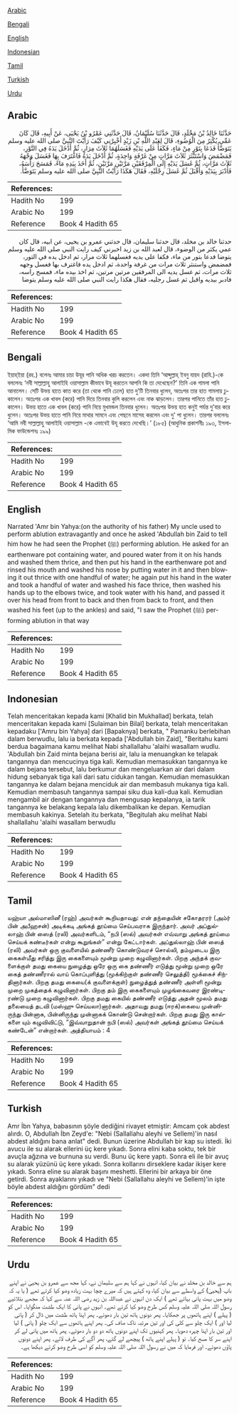 [Arabic](#arabic)

[Bengali](#bengali)

[English](#english)

[Indonesian](#indonesian)

[Tamil](#tamil)

[Turkish](#turkish)

[Urdu](#urdu)

## Arabic


<div dir="rtl" lang="ar" style={{fontSize:'larger',backgroundColor:'#f8f9fa',padding:20}}>
حَدَّثَنَا خَالِدُ بْنُ مَخْلَدٍ، قَالَ حَدَّثَنَا سُلَيْمَانُ، قَالَ حَدَّثَنِي عَمْرُو بْنُ يَحْيَى، عَنْ أَبِيهِ، قَالَ كَانَ عَمِّي يُكْثِرُ مِنَ الْوُضُوءِ، قَالَ لِعَبْدِ اللَّهِ بْنِ زَيْدٍ أَخْبِرْنِي كَيْفَ رَأَيْتَ النَّبِيَّ صلى الله عليه وسلم يَتَوَضَّأُ فَدَعَا بِتَوْرٍ مِنْ مَاءٍ، فَكَفَأَ عَلَى يَدَيْهِ فَغَسَلَهُمَا ثَلاَثَ مِرَارٍ، ثُمَّ أَدْخَلَ يَدَهُ فِي التَّوْرِ، فَمَضْمَضَ وَاسْتَنْثَرَ ثَلاَثَ مَرَّاتٍ مِنْ غَرْفَةٍ وَاحِدَةٍ، ثُمَّ أَدْخَلَ يَدَهُ فَاغْتَرَفَ بِهَا فَغَسَلَ وَجْهَهُ ثَلاَثَ مَرَّاتٍ، ثُمَّ غَسَلَ يَدَيْهِ إِلَى الْمِرْفَقَيْنِ مَرَّتَيْنِ مَرَّتَيْنِ، ثُمَّ أَخَذَ بِيَدِهِ مَاءً، فَمَسَحَ رَأْسَهُ، فَأَدْبَرَ بِيَدَيْهِ وَأَقْبَلَ ثُمَّ غَسَلَ رِجْلَيْهِ، فَقَالَ هَكَذَا رَأَيْتُ النَّبِيَّ صلى الله عليه وسلم يَتَوَضَّأُ‏.‏
</div>
<div style={{backgroundColor:'#f8f9fa',padding:20, marginBottom: 10}}><table> <thead> <tr> <th>References:</th> <th></th> </tr> </thead> <tbody><tr><td>Hadith No</td><td>199</td></tr><tr><td>Arabic No</td><td>199</td></tr><tr><td>Reference</td><td>Book 4 Hadith 65</td></tr></tbody></table></div>


<div dir="rtl" lang="ar" style={{fontSize:'larger',backgroundColor:'#f8f9fa',padding:20}}>
حدثنا خالد بن مخلد، قال حدثنا سليمان، قال حدثني عمرو بن يحيى، عن ابيه، قال كان عمي يكثر من الوضوء، قال لعبد الله بن زيد اخبرني كيف رايت النبي صلى الله عليه وسلم يتوضا فدعا بتور من ماء، فكفا على يديه فغسلهما ثلاث مرار، ثم ادخل يده في التور، فمضمض واستنثر ثلاث مرات من غرفة واحدة، ثم ادخل يده فاغترف بها فغسل وجهه ثلاث مرات، ثم غسل يديه الى المرفقين مرتين مرتين، ثم اخذ بيده ماء، فمسح راسه، فادبر بيديه واقبل ثم غسل رجليه، فقال هكذا رايت النبي صلى الله عليه وسلم يتوضا
</div>
<div style={{backgroundColor:'#f8f9fa',padding:20, marginBottom: 10}}><table> <thead> <tr> <th>References:</th> <th></th> </tr> </thead> <tbody><tr><td>Hadith No</td><td>199</td></tr><tr><td>Arabic No</td><td>199</td></tr><tr><td>Reference</td><td>Book 4 Hadith 65</td></tr></tbody></table></div>

## Bengali


<div dir="ltr" lang="bn" style={{fontSize:'larger',backgroundColor:'#f8f9fa',padding:20}}>
ইয়াহ্ইয়া (রহ.) বলেনঃ আমার চাচা উযূর পানি অধিক খরচ করতেন। একদা তিনি ‘আব্দুল্লাহ্ ইবনু যায়দ (রাযি.)-কে বললেনঃ ‘নবী সাল্লাল্লাহু আলাইহি ওয়াসাল্লাম কীভাবে উযূ করতেন আপনি কি তা দেখেছেন?’ তিনি এক গামলা পানি আনালেন। সেটি উভয় হাতে কাত করে (তা থেকে পানি ঢেলে) হাত দু’টি তিনবার ধুলেন, অতঃপর তার হাত গামলায় ঢুকালেন। অতঃপর এক খাবল (করে) পানি দিয়ে তিনবার কুলি করলেন এবং নাক ঝাড়লেন। তারপর পানিতে তাঁর হাত ঢুকালেন। উভয় হাতে এক খাবল (করে) পানি নিয়ে মুখমন্ডল তিনবার ধুলেন। অতঃপর উভয় হাত কনুই পর্যন্ত দু’বার করে ধুলেন। অতঃপর উভয় হাতে পানি নিয়ে মাথার সামনে এবং পেছনে মাসেহ করলেন এবং দু’ পা ধুলেন। তারপর বললেনঃ ‘আমি নবী সাল্লাল্লাহু আলাইহি ওয়াসাল্লাম -কে এভাবেই উযূ করতে দেখেছি।’ (১৮৫) (আধুনিক প্রকাশনীঃ ১৯৩, ইসলামিক ফাউন্ডেশনঃ ১৯৯)
</div>
<div style={{backgroundColor:'#f8f9fa',padding:20, marginBottom: 10}}><table> <thead> <tr> <th>References:</th> <th></th> </tr> </thead> <tbody><tr><td>Hadith No</td><td>199</td></tr><tr><td>Arabic No</td><td>199</td></tr><tr><td>Reference</td><td>Book 4 Hadith 65</td></tr></tbody></table></div>

## English


<div dir="ltr" lang="en" style={{fontSize:'larger',backgroundColor:'#f8f9fa',padding:20}}>
Narrated 'Amr bin Yahya:(on the authority of his father) My uncle used to perform ablution extravagantly and once he asked 'Abdullah bin Zaid to tell him how he had seen the Prophet (ﷺ) performing ablution. He asked for an earthenware pot containing water, and poured water from it on his hands and washed them thrice, and then put his hand in the earthenware pot and rinsed his mouth and washed his nose by putting water in it and then blowing it out thrice with one handful of water; he again put his hand in the water and took a handful of water and washed his face thrice, then washed his hands up to the elbows twice, and took water with his hand, and passed it over his head from front to back and then from back to front, and then washed his feet (up to the ankles) and said, "I saw the Prophet (ﷺ) performing ablution in that way
</div>
<div style={{backgroundColor:'#f8f9fa',padding:20, marginBottom: 10}}><table> <thead> <tr> <th>References:</th> <th></th> </tr> </thead> <tbody><tr><td>Hadith No</td><td>199</td></tr><tr><td>Arabic No</td><td>199</td></tr><tr><td>Reference</td><td>Book 4 Hadith 65</td></tr></tbody></table></div>

## Indonesian


<div dir="ltr" lang="id" style={{fontSize:'larger',backgroundColor:'#f8f9fa',padding:20}}>
Telah menceritakan kepada kami [Khalid bin Mukhallad] berkata, telah menceritakan kepada kami [Sulaiman bin Bilal] berkata, telah menceritakan kepadaku ['Amru bin Yahya] dari [Bapaknya] berkata, " Pamanku berlebihan dalam berwudlu, lalu ia berkata kepada ['Abdullah bin Zaid], "Beritahu kami berdua bagaimana kamu melihat Nabi shallallahu 'alaihi wasallam wudlu. 'Abdullah bin Zaid minta bejana berisi air, lalu ia menuangkan ke telapak tangannya dan mencucinya tiga kali. Kemudian memasukkan tangannya ke dalam bejana tersebut, lalu berkumur dan mengeluarkan air dari dalam hidung sebanyak tiga kali dari satu cidukan tangan. Kemudian memasukkan tangannya ke dalam bejana menciduk air dan membasuh mukanya tiga kali. Kemudian membasuh tangannya sampai siku dua kali-dua kali. Kemudian mengambil air dengan tangannya dan mengusap kepalanya, ia tarik tangannya ke belakang kepala lalu dikembalikan ke depan. Kemudian membasuh kakinya. Setelah itu berkata, "Begitulah aku melihat Nabi shallallahu 'alaihi wasallam berwudlu
</div>
<div style={{backgroundColor:'#f8f9fa',padding:20, marginBottom: 10}}><table> <thead> <tr> <th>References:</th> <th></th> </tr> </thead> <tbody><tr><td>Hadith No</td><td>199</td></tr><tr><td>Arabic No</td><td>199</td></tr><tr><td>Reference</td><td>Book 4 Hadith 65</td></tr></tbody></table></div>

## Tamil


<div dir="ltr" lang="ta" style={{fontSize:'larger',backgroundColor:'#f8f9fa',padding:20}}>
யஹ்யா அல்மாஸினீ (ரஹ்) அவர்கள் கூறியதாவது: என் தந்தையின் சகோதரரர் (அம்ர் பின் அபீஹசன்) அடிக்கடி அங்கத் தூய்மை செய்பவராக இருந்தார். அவர் அப்துல்லாஹ் பின் ஸைத் (ரலி) அவர்களிடம், “நபி (ஸல்) அவர்கள் எவ்வாறு அங்கத் தூய்மை செய்யக் கண்டீர்கள் என்று கூறுங்கள்” என்று கேட்டார்கள். அப்துல்லாஹ் பின் ஸைத் (ரலி) அவர்கள் ஒரு குவளையில் தண்ணீர் கொண்டுவரச் சொல்லி, தம்முடைய இரு கைகள்மீது சரித்து இரு கைகளையும் மூன்று முறை கழுவினார்கள். பிறகு அந்தக் குவளைக்குள் தமது கையை நுழைத்து ஒரே ஒரு கை தண்ணீர் எடுத்து மூன்று முறை ஒரே கைத் தண்ணீரால் வாய் கொப்புளித்து (மூக்கிற்குள் தண்ணீர் செலுத்தி) மூக்கைச் சிந்தினார்கள். பிறகு தமது கையை(க் குவளைக்குள்) நுழைத்துத் தண்ணீர் அள்ளி மூன்று முறை முகத்தைக் கழுவினார்கள். பிறகு தம் இரு கைகளையும் முழங்கைவரை இரண்டிரண்டு முறை கழுவினார்கள். பிறகு தமது கையில் தண்ணீர் எடுத்து அதன் மூலம் தமது தலையைத் தடவி (மஸ்ஹு செய்யலா)னார்கள். அதாவது தமது (ஈரக்)கையை முன்னிருந்து பின்னாக, பின்னிருந்து முன்னாகக் கொண்டு சென்றார்கள். பிறகு தமது இரு கால்களை யும் கழுவிவிட்டு, “இவ்வாறுதான் நபி (ஸல்) அவர்கள் அங்கத் தூய்மை செய்யக் கண்டேன்” என்றார்கள். அத்தியாயம் : 4
</div>
<div style={{backgroundColor:'#f8f9fa',padding:20, marginBottom: 10}}><table> <thead> <tr> <th>References:</th> <th></th> </tr> </thead> <tbody><tr><td>Hadith No</td><td>199</td></tr><tr><td>Arabic No</td><td>199</td></tr><tr><td>Reference</td><td>Book 4 Hadith 65</td></tr></tbody></table></div>

## Turkish


<div dir="ltr" lang="tr" style={{fontSize:'larger',backgroundColor:'#f8f9fa',padding:20}}>
Amr İbn Yahya, babasının şöyle dediğini rivayet etmiştir: Amcam çok abdest alırdı. O, Abdullah İbn Zeyd'e: "Nebi (Sallallahu aleyhi ve Sellem)'in nasıl abdest aldığını bana anlat" dedi. Bunun üzerine Abdullah bir kap su istedi. İki avucu ile su alarak ellerini üç kere yıkadı. Sonra elini kaba soktu, tek bir avuçla ağzına ve burnuna su verdi. Bunu üç kere yaptı. Sonra eli ile bir avuç su alarak yüzünü üç kere yıkadı. Sonra kollarını dirseklere kadar ikişer kere yıkadı. Sonra eline su alarak başını meshetti. Ellerini bir arkaya bir öne getirdi. Sonra ayaklarını yıkadı ve "Nebi (Sallallahu aleyhi ve Sellem)'in işte böyle abdest aldığını gördüm" dedi
</div>
<div style={{backgroundColor:'#f8f9fa',padding:20, marginBottom: 10}}><table> <thead> <tr> <th>References:</th> <th></th> </tr> </thead> <tbody><tr><td>Hadith No</td><td>199</td></tr><tr><td>Arabic No</td><td>199</td></tr><tr><td>Reference</td><td>Book 4 Hadith 65</td></tr></tbody></table></div>

## Urdu


<div dir="rtl" lang="ur" style={{fontSize:'larger',backgroundColor:'#f8f9fa',padding:20}}>
ہم سے خالد بن مخلد نے بیان کیا، انہوں نے کہا ہم سے سلیمان نے، کہا مجھ سے عمرو بن یحییٰ نے اپنے باپ (یحییٰ) کے واسطے سے بیان کیا، وہ کہتے ہیں کہ میرے چچا بہت زیادہ وضو کیا کرتے تھے ( یا یہ کہ وضو میں بہت پانی بہاتے تھے ) ایک دن انہوں نے عبداللہ بن زید رضی اللہ عنہ سے کہا کہ مجھے بتلائیے رسول اللہ صلی اللہ علیہ وسلم کس طرح وضو کیا کرتے تھے۔ انہوں نے پانی کا ایک طشت منگوایا۔ اس کو ( پہلے ) اپنے ہاتھوں پر جھکایا۔ پھر دونوں ہاتھ تین بار دھوئے۔ پھر اپنا ہاتھ طشت میں ڈال کر ( پانی لیا اور ) ایک چلو سے کلی کی اور تین مرتبہ ناک صاف کی۔ پھر اپنے ہاتھوں سے ایک چلو ( پانی ) لیا اور تین بار اپنا چہرہ دھویا۔ پھر کہنیوں تک اپنے دونوں ہاتھ دو دو بار دھوئے۔ پھر ہاتھ میں پانی لے کر اپنے سر کا مسح کیا۔ تو ( پہلے اپنے ہاتھ ) پیچھے لے گئے، پھر آگے کی طرف لائے۔ پھر اپنے دونوں پاؤں دھوئے۔ اور فرمایا کہ میں نے رسول اللہ صلی اللہ علیہ وسلم کو اسی طرح وضو کرتے دیکھا ہے۔
</div>
<div style={{backgroundColor:'#f8f9fa',padding:20, marginBottom: 10}}><table> <thead> <tr> <th>References:</th> <th></th> </tr> </thead> <tbody><tr><td>Hadith No</td><td>199</td></tr><tr><td>Arabic No</td><td>199</td></tr><tr><td>Reference</td><td>Book 4 Hadith 65</td></tr></tbody></table></div>